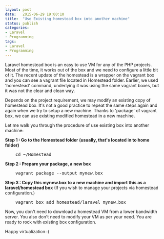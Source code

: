 ```yaml
---
layout: post
date:   2015-06-29 19:00:10
title:  "Use Existing homestead box into another machine"
status: publish
categories:
- Laravel
- Programming
tags:
- Laravel
- Programming
---
```


Laravel homestead box is an easy to use VM for any of the PHP projects. Most of the time, it works out of the box and we need to configure a little bit of it. The recent update of the homestead is a wrapper on the vagrant box and you can see a vagrant file located in Homestead folder. Earlier, we used 'homestead' command, underlying it was using the same vagrant boxes, but it was not the clear and clean way.

Depends on the project requirement, we may modify an existing copy of homestead box. It's not a good practice to repeat the same steps again and again when we try to setup a new machine. Thanks to 'package' of vagrant box, we can use existing modified homestead in a new machine.

Let me walk you through the procedure of use existing box into another machine:

**Step 1 : Go to the Homestead folder (usually, that's located in to home folder)**

<pre>
    cd ~/Homestead
</pre>

**Step 2 : Prepare your package, a new box**

<pre>
    vagrant package --output mynew.box
</pre>

**Step 3 : Copy this mynew.box to a new machine and import this as a laravel/homestead box**
(If you wish to manage your projects via homestead configuration.)

<pre>
    vagrant box add homestead/laravel mynew.box
</pre>

Now, you don't need to download a homestead VM from a lower bandwidth server. You also don't need to modify your VM as per your need. You are ready to rock with existing box configuration.

Happy virtualization :)

